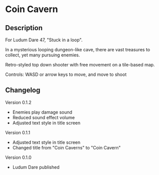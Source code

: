 # Coin Cavern

## Description

For Ludum Dare 47, "Stuck in a loop".

In a mysterious looping dungeon-like cave, there are vast treasures to collect, yet many pursuing enemies.

Retro-styled top down shooter with free movement on a tile-based map.

Controls: WASD or arrow keys to move, and move to shoot

## Changelog

Version 0.1.2

- Enemies play damage sound
- Reduced sound effect volume
- Adjusted text style in title screen

Version 0.1.1

- Adjusted text style in title screen
- Changed title from "Coin Caverns" to "Coin Cavern"

Version 0.1.0

- Ludum Dare published
